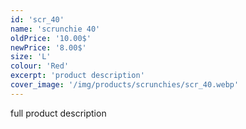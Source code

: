```yaml
---
id: 'scr_40'
name: 'scrunchie 40'
oldPrice: '10.00$'
newPrice: '8.00$'
size: 'L'
colour: 'Red'
excerpt: 'product description'
cover_image: '/img/products/scrunchies/scr_40.webp'
---
```

full product description
